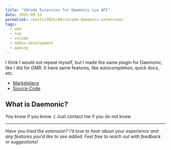 ```yaml
---
title: 'VSCode Extension for Daemonic Lua API'
date: 2025-09-13
permalink: /posts/2025/09/vscode-daemonic-extension/
tags:
  - wow
  - lua
  - vscode
  - addon-development
  - gaming
---
```


I think I would not repeat myself, but I made the same plugin for Daemonic, like I did for GMR. It have same features, 
like autocompletion, quick docs, etc. 

- [Marketplace](https://marketplace.visualstudio.com/items?itemName=AmsTaFFix.daemonic-lua-api)
- [Source Code](https://github.com/WoW-U/vscode-daemonic-api)

## What is Daemonic?

You know if you know :) Just contact me if you do not know

---

*Have you tried the extension? I'd love to hear about your experience and any features you'd like to see added. 
Feel free to reach out with feedback or suggestions!*
